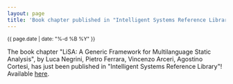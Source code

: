 ```yaml
---
layout: page
title: 'Book chapter published in "Intelligent Systems Reference Library"'
---
```


<small>{{ page.date | date: "%-d %B %Y" }}</small>

The book chapter "LiSA: A Generic Framework for Multilanguage Static Analysis", by Luca Negrini, Pietro Ferrara, Vincenzo Arceri, Agostino Cortesi, has just been published in "Intelligent Systems Reference Library"! Available [here](https://doi.org/10.1007/978-981-19-9601-6_2).
